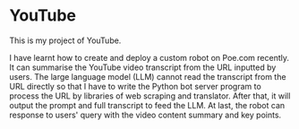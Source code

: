 # YouTube
This is my project of YouTube.

I have learnt how to create and deploy a custom robot on Poe.com recently. It can summarise the YouTube video transcript from the URL inputted by users. The large language model (LLM) cannot read the transcript from the URL directly so that I have to write the Python bot server program to process the URL by libraries of web scraping and translator. After that, it will output the prompt and full transcript to feed the LLM. At last, the robot can response to users' query with the video content summary and key points.
